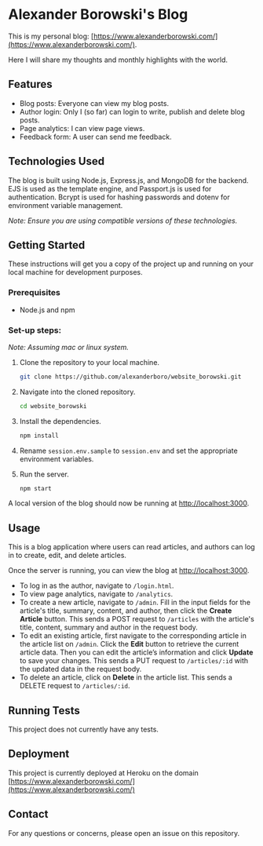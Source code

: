 # Alexander Borowski's Blog

This is my personal blog: [https://www.alexanderborowski.com/](https://www.alexanderborowski.com/). 

Here I will share my thoughts and monthly highlights with the world.

## Features

- Blog posts: Everyone can view my blog posts.
- Author login: Only I (so far) can login to write, publish and delete blog posts.
- Page analytics: I can view page views.
- Feedback form: A user can send me feedback.

## Technologies Used

The blog is built using Node.js, Express.js, and MongoDB for the backend. EJS is used as the template engine, and Passport.js is used for authentication. Bcrypt is used for hashing passwords and dotenv for environment variable management.

*Note: Ensure you are using compatible versions of these technologies.*

## Getting Started

These instructions will get you a copy of the project up and running on your local machine for development purposes.

### Prerequisites

- Node.js and npm

### Set-up steps:

*Note: Assuming mac or linux system.*

1. Clone the repository to your local machine.
    
    ```bash
    git clone https://github.com/alexanderboro/website_borowski.git
    ```
    
2. Navigate into the cloned repository.
    
    ```bash
    cd website_borowski
    ```
    
3. Install the dependencies.
    
    ```bash
    npm install
    ```
    
4. Rename `session.env.sample` to `session.env` and set the appropriate environment variables.
5. Run the server.
    
    ```bash
    npm start
    ```
     

A local version of the blog should now be running at [http://localhost:3000](http://localhost:3000/).

## Usage

This is a blog application where users can read articles, and authors can log in to create, edit, and delete articles.

Once the server is running, you can view the blog at [http://localhost:3000](http://localhost:3000/).

- To log in as the author, navigate to `/login.html`.
- To view page analytics, navigate to `/analytics`.
- To create a new article, navigate to `/admin`. Fill in the input fields for the article's title, summary, content, and author, then click the **Create Article** button. This sends a POST request to `/articles` with the article's title, content, summary and author in the request body.
- To edit an existing article, first navigate to the corresponding article in the article list on `/admin`. Click the **Edit** button to retrieve the current article data. Then you can edit the article’s information and click **Update** to save your changes. This sends a PUT request to `/articles/:id` with the updated data in the request body.
- To delete an article, click on **Delete** in the article list. This sends a DELETE request to `/articles/:id`.

## Running Tests

This project does not currently have any tests.

## Deployment

This project is currently deployed at Heroku on the domain [https://www.alexanderborowski.com/](https://www.alexanderborowski.com/)

## Contact

For any questions or concerns, please open an issue on this repository.